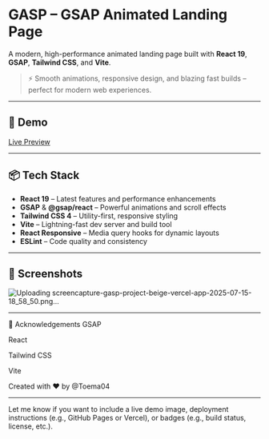 # GASP – GSAP Animated Landing Page

A modern, high-performance animated landing page built with **React 19**, **GSAP**, **Tailwind CSS**, and **Vite**.

> ⚡ Smooth animations, responsive design, and blazing fast builds – perfect for modern web experiences.

---

## 🚀 Demo

[Live Preview](https://gasp-project-beige.vercel.app/) <!-- Replace with actual demo link if available -->

---

## 📦 Tech Stack

- **React 19** – Latest features and performance enhancements  
- **GSAP** & **@gsap/react** – Powerful animations and scroll effects  
- **Tailwind CSS 4** – Utility-first, responsive styling  
- **Vite** – Lightning-fast dev server and build tool  
- **React Responsive** – Media query hooks for dynamic layouts  
- **ESLint** – Code quality and consistency

---

## 📸 Screenshots

![Uploading screencapture-gasp-project-beige-vercel-app-2025-07-15-18_58_50.png…]()


---

🙌 Acknowledgements
GSAP

React

Tailwind CSS

Vite

Created with ❤️ by @Toema04

---

Let me know if you want to include a live demo image, deployment instructions (e.g., GitHub Pages or Vercel), or badges (e.g., build status, license, etc.).
